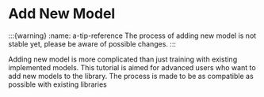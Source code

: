 # Add New Model

:::{warning}
:name: a-tip-reference
The process of adding new model is not stable yet, please be aware of possible changes.
:::

Adding new model is more complicated than just training with existing implemented models. This tutorial is aimed for advanced users who want to add new models to the library. The process is made to be as compatible as possible with existing libraries 

